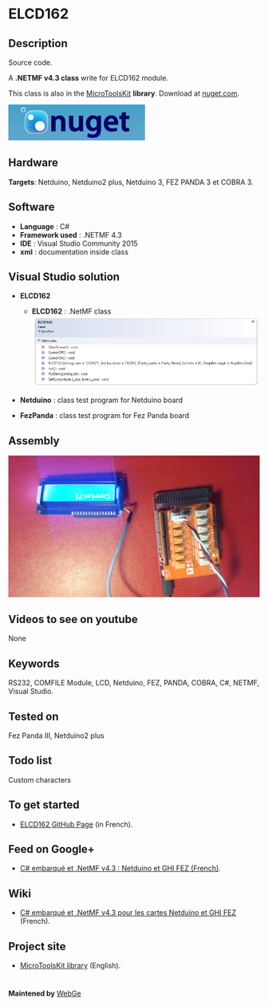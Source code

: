 # ELCD162

**Description**
----
Source code.

A **.NETMF v4.3 class** write for ELCD162 module.

This class is also in the [MicroToolsKit]("https://www.nuget.org/packages/WEBGE.Microtoolskit/") **library**. Download at [nuget.com]("https://www.nuget.org").

 ![](img/nuget.JPG)
 
**Hardware**
----
**Targets**: Netduino, Netduino2 plus, Netduino 3, FEZ PANDA 3 et COBRA 3.

**Software**
----
* **Language** : C#
* **Framework used** : .NETMF 4.3
* **IDE** : Visual Studio Community 2015
* **xml** : documentation inside class  

**Visual Studio solution**
----
* **ELCD162**

  * **ELCD162** : .NetMF class
![](img/ELCD162.png)
* **Netduino** : class test program for Netduino board
* **FezPanda** : class test program for Fez Panda board

**Assembly**
----
![](img/ELCD162.jpg)

**Videos to see on youtube**
----
None

**Keywords**
----
RS232, COMFILE Module, LCD, Netduino, FEZ, PANDA, COBRA, C#, NETMF, Visual Studio.

**Tested on**
----
Fez Panda III, Netduino2 plus

**Todo list**
----
Custom characters

**To get started**
----
- <a href="http://webge.github.io/ELCD162/" target="_blank">ELCD162 GitHub Page</a> (in French).

**Feed on Google+**
----
* [C# embarqué et .NetMF v4.3 : Netduino et GHI FEZ (French)](https://plus.google.com/collection/oaaJX).

**Wiki**
----
* [C# embarqué et .NetMF v4.3 pour les cartes Netduino et GHI FEZ](http://webge.dyndns-server.com/dokuwiki/doku.php?id=netmf43:accueilnetmf) (French).

**Project site**
----
* [MicroToolsKit library](http://webge.dyndns-server.com/dokuwiki/doku.php?id=netmf43:6_microtoolskit) (English).
#
**Maintened by** [WebGe](mailto:philippemariano@gmail.com)
